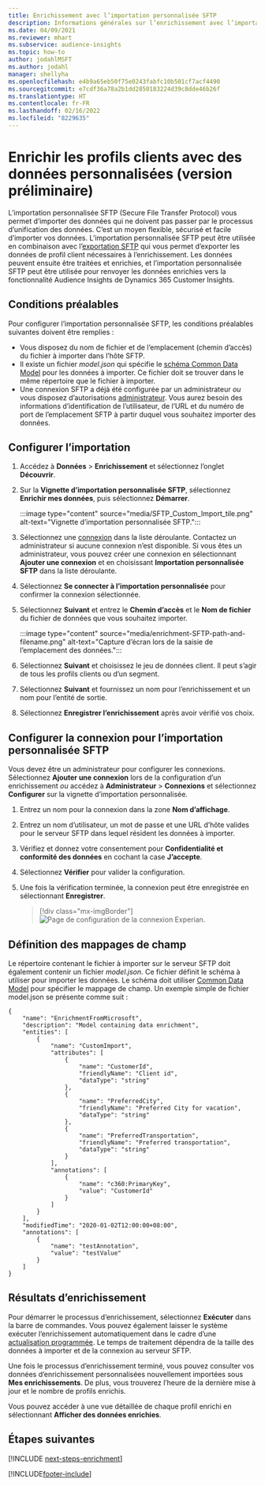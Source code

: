 ```yaml
---
title: Enrichissement avec l’importation personnalisée SFTP
description: Informations générales sur l’enrichissement avec l’importation personnalisée SFTP.
ms.date: 04/09/2021
ms.reviewer: mhart
ms.subservice: audience-insights
ms.topic: how-to
author: jodahlMSFT
ms.author: jodahl
manager: shellyha
ms.openlocfilehash: e4b9a65eb50f75e0243fabfc10b501cf7acf4490
ms.sourcegitcommit: e7cdf36a78a2b1dd2850183224d39c8dde46b26f
ms.translationtype: HT
ms.contentlocale: fr-FR
ms.lasthandoff: 02/16/2022
ms.locfileid: "8229635"
---
```

# <a name="enrich-customer-profiles-with-custom-data-preview"></a>Enrichir les profils clients avec des données personnalisées (version préliminaire)

L’importation personnalisée SFTP (Secure File Transfer Protocol) vous permet d’importer des données qui ne doivent pas passer par le processus d’unification des données. C’est un moyen flexible, sécurisé et facile d’importer vos données. L’importation personnalisée SFTP peut être utilisée en combinaison avec l’[exportation SFTP](export-sftp.md) qui vous permet d’exporter les données de profil client nécessaires à l’enrichissement. Les données peuvent ensuite être traitées et enrichies, et l’importation personnalisée SFTP peut être utilisée pour renvoyer les données enrichies vers la fonctionnalité Audience Insights de Dynamics 365 Customer Insights.

## <a name="prerequisites"></a>Conditions préalables

Pour configurer l’importation personnalisée SFTP, les conditions préalables suivantes doivent être remplies :

- Vous disposez du nom de fichier et de l’emplacement (chemin d’accès) du fichier à importer dans l’hôte SFTP.
- Il existe un fichier *model.json* qui spécifie le [schéma Common Data Model](/common-data-model/) pour les données à importer. Ce fichier doit se trouver dans le même répertoire que le fichier à importer.
- Une connexion SFTP a déjà été configurée par un administrateur *ou* vous disposez d’autorisations [administrateur](permissions.md#administrator). Vous aurez besoin des informations d’identification de l’utilisateur, de l’URL et du numéro de port de l’emplacement SFTP à partir duquel vous souhaitez importer des données.


## <a name="configure-the-import"></a>Configurer l’importation

1. Accédez à **Données** > **Enrichissement** et sélectionnez l’onglet **Découvrir**.

1. Sur la **Vignette d’importation personnalisée SFTP**, sélectionnez **Enrichir mes données**, puis sélectionnez **Démarrer**.

   :::image type="content" source="media/SFTP_Custom_Import_tile.png" alt-text="Vignette d’importation personnalisée SFTP.":::

1. Sélectionnez une [connexion](connections.md) dans la liste déroulante. Contactez un administrateur si aucune connexion n’est disponible. Si vous êtes un administrateur, vous pouvez créer une connexion en sélectionnant **Ajouter une connexion** et en choisissant **Importation personnalisée SFTP** dans la liste déroulante.

1. Sélectionnez **Se connecter à l’importation personnalisée** pour confirmer la connexion sélectionnée.

1.  Sélectionnez **Suivant** et entrez le **Chemin d’accès** et le **Nom de fichier** du fichier de données que vous souhaitez importer.

    :::image type="content" source="media/enrichment-SFTP-path-and-filename.png" alt-text="Capture d’écran lors de la saisie de l’emplacement des données.":::

1. Sélectionnez **Suivant** et choisissez le jeu de données client. Il peut s’agir de tous les profils clients ou d’un segment.

1. Sélectionnez **Suivant** et fournissez un nom pour l’enrichissement et un nom pour l’entité de sortie. 

1. Sélectionnez **Enregistrer l’enrichissement** après avoir vérifié vos choix.

## <a name="configure-the-connection-for-sftp-custom-import"></a>Configurer la connexion pour l’importation personnalisée SFTP 

Vous devez être un administrateur pour configurer les connexions. Sélectionnez **Ajouter une connexion** lors de la configuration d’un enrichissement *ou* accédez à **Administrateur** > **Connexions** et sélectionnez **Configurer** sur la vignette d’importation personnalisée.

1. Entrez un nom pour la connexion dans la zone **Nom d’affichage**.

1. Entrez un nom d’utilisateur, un mot de passe et une URL d’hôte valides pour le serveur SFTP dans lequel résident les données à importer.

1. Vérifiez et donnez votre consentement pour **Confidentialité et conformité des données** en cochant la case **J’accepte**.

1. Sélectionnez **Vérifier** pour valider la configuration.

1. Une fois la vérification terminée, la connexion peut être enregistrée en sélectionnant **Enregistrer**.

   > [!div class="mx-imgBorder"]
   > ![Page de configuration de la connexion Experian.](media/enrichment-SFTP-connection.png "Page de configuration de la connexion Experian")


## <a name="defining-field-mappings"></a>Définition des mappages de champ 

Le répertoire contenant le fichier à importer sur le serveur SFTP doit également contenir un fichier *model.json*. Ce fichier définit le schéma à utiliser pour importer les données. Le schéma doit utiliser [Common Data Model](/common-data-model/) pour spécifier le mappage de champ. Un exemple simple de fichier model.json se présente comme suit :

```
{
    "name": "EnrichmentFromMicrosoft",
    "description": "Model containing data enrichment",
    "entities": [
        {
            "name": "CustomImport",
            "attributes": [
                {
                    "name": "CustomerId",
                    "friendlyName": "Client id",
                    "dataType": "string"
                },
                {
                    "name": "PreferredCity",
                    "friendlyName": "Preferred City for vacation",
                    "dataType": "string"
                },
                {
                    "name": "PreferredTransportation",
                    "friendlyName": "Preferred transportation",
                    "dataType": "string"
                }
            ],
            "annotations": [
                {
                    "name": "c360:PrimaryKey",
                    "value": "CustomerId"
                }
            ]
        }
    ],
    "modifiedTime": "2020-01-02T12:00:00+08:00",
    "annotations": [
        {
            "name": "testAnnotation",
            "value": "testValue"
        }
    ]
}
```

## <a name="enrichment-results"></a>Résultats d’enrichissement

Pour démarrer le processus d’enrichissement, sélectionnez **Exécuter** dans la barre de commandes. Vous pouvez également laisser le système exécuter l’enrichissement automatiquement dans le cadre d’une [actualisation programmée](system.md#schedule-tab). Le temps de traitement dépendra de la taille des données à importer et de la connexion au serveur SFTP.

Une fois le processus d’enrichissement terminé, vous pouvez consulter vos données d’enrichissement personnalisées nouvellement importées sous **Mes enrichissements**. De plus, vous trouverez l’heure de la dernière mise à jour et le nombre de profils enrichis.

Vous pouvez accéder à une vue détaillée de chaque profil enrichi en sélectionnant **Afficher des données enrichies**.

## <a name="next-steps"></a>Étapes suivantes

[!INCLUDE [next-steps-enrichment](../includes/next-steps-enrichment.md)]

[!INCLUDE[footer-include](../includes/footer-banner.md)]
